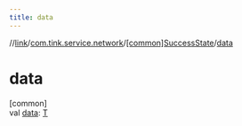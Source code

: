 ```yaml
---
title: data
---
```

//[link](../../../index.html)/[com.tink.service.network](../index.html)/[[common]SuccessState](index.html)/[data](data.html)



# data



[common]\
val [data](data.html): [T](index.html)




